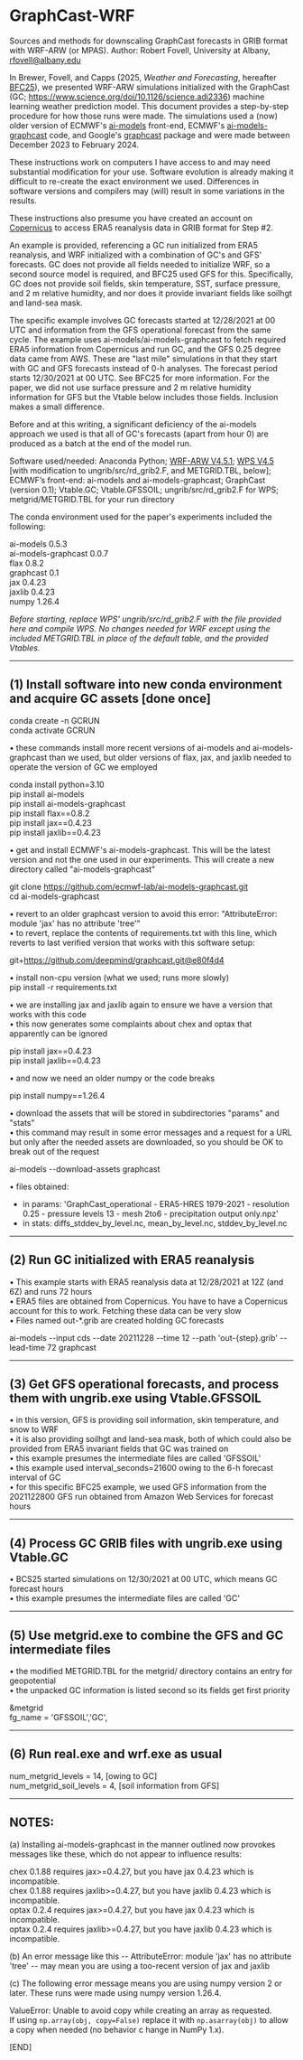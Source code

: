 # GraphCast-WRF
Sources and methods for downscaling GraphCast forecasts in GRIB format with WRF-ARW (or MPAS).
Author: Robert Fovell, University at Albany, rfovell@albany.edu

In Brewer, Fovell, and Capps (2025, <i>Weather and Forecasting</i>, hereafter [BFC25](https://doi.org/10.1175/WAF-D-24-0097.1)), we presented WRF-ARW simulations initialized with the GraphCast (GC; https://www.science.org/doi/10.1126/science.adi2336) machine learning weather prediction model. This document provides a step-by-step procedure for how those runs were made.  The simulations used a (now) older version of ECMWF's [ai-models](https://github.com/ecmwf-lab/ai-models) front-end, ECMWF's [ai-models-graphcast](https://github.com/ecmwf-lab/ai-models-graphcast) code, and Google's [graphcast](https://github.com/google-deepmind/graphcast) package and were made between December 2023 to February 2024.

These instructions work on computers I have access to and may need substantial modification for your use.  Software evolution is already making it difficult to re-create the exact environment we used.  Differences in software versions and compilers may (will) result in some variations in the results.

These instructions also presume you have created an account on [Copernicus](https://www.copernicus.eu/en/access-data) to access ERA5 reanalysis data in GRIB format for Step #2. 

An example is provided, referencing a GC run initialized from ERA5 reanalysis, and WRF initialized with a combination of GC's and GFS' forecasts.  GC does not provide all fields needed to initialize WRF, so a second source model is required, and BFC25 used GFS for this.  Specifically, GC does not provide soil fields, skin temperature, SST, surface pressure, and 2 m relative humidity, and nor does it provide invariant fields like soilhgt and land-sea mask.

The specific example involves GC forecasts started at 12/28/2021 at 00 UTC and information from the GFS operational forecast from the same cycle.  The example uses ai-models/ai-models-graphcast to fetch required ERA5 information from Copernicus and run GC, and the GFS 0.25 degree data came from AWS.  These are "last mile" simulations in that they start with GC and GFS forecasts instead of 0-h analyses.  The forecast period starts 12/30/2021 at 00 UTC.  See BFC25 for more information.  For the paper, we did not use surface pressure and 2 m relative humidity information for GFS but the Vtable below includes those fields.  Inclusion makes a small difference.

Before and at this writing, a significant deficiency of the ai-models approach we used is that all of GC's forecasts (apart from hour 0) are produced as a batch at the end of the model run.

Software used/needed:
Anaconda Python;
[WRF-ARW V4.5.1](https://github.com/wrf-model/WRF/releases/tag/v4.5.1);
[WPS V4.5](https://github.com/wrf-model/WPS/releases/tag/v4.5) [with modification to ungrib/src/rd_grib2.F, and METGRID.TBL, below];
ECMWF’s front-end: ai-models and ai-models-graphcast; GraphCast (version 0.1);
Vtable.GC; Vtable.GFSSOIL; ungrib/src/rd_grib2.F for WPS; metgrid/METGRID.TBL for your run directory


The conda environment used for the paper's experiments included the following:

ai-models                 0.5.3                    
ai-models-graphcast       0.0.7                    
flax                      0.8.2                    
graphcast                 0.1                      
jax                       0.4.23                   
jaxlib                    0.4.23                   
numpy                     1.26.4                   

<i>Before starting, replace WPS' ungrib/src/rd_grib2.F with the file provided here and compile WPS.  No changes needed for WRF except using the included METGRID.TBL in place of the default table, and the provided Vtables.</i>

--------------------------------------------------------------------------------------------------------
(1) Install software into new conda environment and acquire GC assets [done once]
--------------------------------------------------------------------------------------------------------
conda create -n GCRUN <br>
conda activate GCRUN

• these commands install more recent versions of ai-models and ai-models-graphcast than we used, but older versions of flax, jax, and jaxlib needed to operate the version of GC we employed

conda install python=3.10 <br>
pip install ai-models <br>
pip install ai-models-graphcast <br>
pip install flax==0.8.2 <br>
pip install jax==0.4.23 <br>
pip install jaxlib==0.4.23 <br>

• get and install ECMWF's ai-models-graphcast. This will be the latest version and not the one used in our experiments.  This will create a new directory called "ai-models-graphcast"

git clone https://github.com/ecmwf-lab/ai-models-graphcast.git <br>
cd ai-models-graphcast

• revert to an older graphcast version to avoid this error: "AttributeError: module 'jax' has no attribute 'tree'"<br>
• to revert, replace the contents of requirements.txt with this line, which reverts to last verified version that works with this software setup:<br>

git+https://github.com/deepmind/graphcast.git@e80f4d4 <br>

• install non-cpu version (what we used; runs more slowly) <br>
pip install -r requirements.txt <br>

• we are installing jax and jaxlib again to ensure we have a version that works with this code <br>
• this now generates some complaints about chex and optax that apparently can be ignored <br>

pip install jax==0.4.23 <br>
pip install jaxlib==0.4.23 <br>

• and now we need an older numpy or the code breaks <br>

pip install numpy==1.26.4 <br>

• download the assets that will be stored in subdirectories "params" and "stats" <br>
• this command may result in some error messages and a request for a URL but only after the needed assets are downloaded, so you should be OK to break out of the request <br>

ai-models --download-assets graphcast <br>

• files obtained: <br>
- in params: 'GraphCast_operational - ERA5-HRES 1979-2021 - resolution 0.25 - pressure levels 13 - mesh 2to6 - precipitation output only.npz' <br>
- in stats: diffs_stddev_by_level.nc, mean_by_level.nc, stddev_by_level.nc <br>

--------------------------------------------------------------------------------------------------------
(2) Run GC initialized with ERA5 reanalysis
--------------------------------------------------------------------------------------------------------

• This example starts with ERA5 reanalysis data at 12/28/2021 at 12Z (and 6Z) and runs 72 hours <br>
• ERA5 files are obtained from Copernicus.  You have to have a Copernicus account for this to work. Fetching these data can be very slow <br>
• Files named out-*.grib are created holding GC forecasts <br>

ai-models --input cds --date 20211228 --time 12 --path 'out-{step}.grib' --lead-time 72 graphcast <br>

--------------------------------------------------------------------------------------------------------
(3) Get GFS operational forecasts, and process them with ungrib.exe using Vtable.GFSSOIL
--------------------------------------------------------------------------------------------------------

• in this version, GFS is providing soil information, skin temperature, and snow to WRF <br>
• it is also providing soilhgt and land-sea mask, both of which could also be provided from ERA5 invariant fields that GC was trained on <br>
• this example presumes the intermediate files are called 'GFSSOIL' <br>
• this example used interval_seconds=21600 owing to the 6-h forecast interval of GC <br>
• for this specific BFC25 example, we used GFS information from the 2021122800 GFS run obtained from Amazon Web Services for forecast hours  <br>


--------------------------------------------------------------------------------------------------------
(4) Process GC GRIB files with ungrib.exe using Vtable.GC
--------------------------------------------------------------------------------------------------------

• BCS25 started simulations on 12/30/2021 at 00 UTC, which means GC forecast hours  <br>
• this example presumes the intermediate files are called 'GC' <br>

--------------------------------------------------------------------------------------------------------
(5) Use metgrid.exe to combine the GFS and GC intermediate files
--------------------------------------------------------------------------------------------------------

• the modified METGRID.TBL for the metgrid/ directory contains an entry for geopotential <br>
• the unpacked GC information is listed second so its fields get first priority <br>

&metgrid <br>
 fg_name = 'GFSSOIL','GC', <br>

--------------------------------------------------------------------------------------------------------
(6) Run real.exe and wrf.exe as usual
--------------------------------------------------------------------------------------------------------

 num_metgrid_levels                  = 14,	[owing to GC] <br>
 num_metgrid_soil_levels             = 4,	[soil information from GFS] <br>


--------------------------------------------------------------------------------------------------------
NOTES:
--------------------------------------------------------------------------------------------------------

(a) Installing ai-models-graphcast in the manner outlined now provokes messages like these, which do not appear to influence results: <br>

chex 0.1.88 requires jax>=0.4.27, but you have jax 0.4.23 which is incompatible.<br>
chex 0.1.88 requires jaxlib>=0.4.27, but you have jaxlib 0.4.23 which is incompatible.<br>
optax 0.2.4 requires jax>=0.4.27, but you have jax 0.4.23 which is incompatible.<br>
optax 0.2.4 requires jaxlib>=0.4.27, but you have jaxlib 0.4.23 which is incompatible.<br>

(b) An error message like this -- AttributeError: module 'jax' has no attribute 'tree' -- may mean you are using a too-recent version of jax and jaxlib<br>

(c) The following error message means you are using numpy version 2 or later.  These runs were made using numpy version 1.26.4.<br>

ValueError: Unable to avoid copy while creating an array as requested.<br>
If using `np.array(obj, copy=False)` replace it with `np.asarray(obj)` to allow a copy when needed (no behavior c
hange in NumPy 1.x).<br>

[END]
